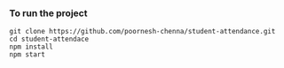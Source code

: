 
### To run the project

```
git clone https://github.com/poornesh-chenna/student-attendance.git
cd student-attendace
npm install
npm start
```
